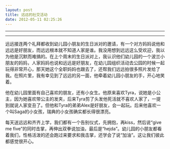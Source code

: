 ```yaml
---
layout: post
title: 远远的社交活动
date: 2012-05-11 02:25:26
---
```


<meta http-equiv='Content-Type' content='text/html; charset=utf-8' />

---

---

远远接连两个礼拜都收到幼儿园小朋友的生日派对的邀请，有一个对方妈妈说他和远远是好朋友，而远远根本就不知道人家是谁。我没用想到远远这么受欢迎，我以为他是沉默而难搞的。在上个周末的生日派对上，我认识他们幼儿园的一个波兰小朋友的妈妈，人家妈妈也说和远远是好朋友，在幼儿园组织活动去公园的时候一起玩得非常开心，那天她这个全职妈妈也跟去了，还帮我们远远拍很多照片发给了我。在照片里，我有幸见到了远远的另一面，他牵着幼儿园小朋友的手，开心地笑着。


他在幼儿园里面有自己喜欢的朋友，还有小女生。他原来喜欢Tyra，说她是小公主，因为她喜欢带公主的发夹，后来Tyra剪了头发他死活就不喜欢人家了，一提到就说人家变丑了。但他和Tyra的弟弟Alex是好朋友，会一起玩。后来他喜欢一个叫Saga的小女孩，瑞典的小女孩确实都长得很漂亮。

每天送远远和齐齐上学，我们都有一个告别仪式，先拥抱，再kiss，然后说“give me
five”的同时击掌，再伸出双拳说加油，最后是“hejda”。幼儿园的小朋友都看着我们，性格活泼的还会跑过来要求和我击掌，还学会了说“加油”。这让我们彼此都感觉很开心。


